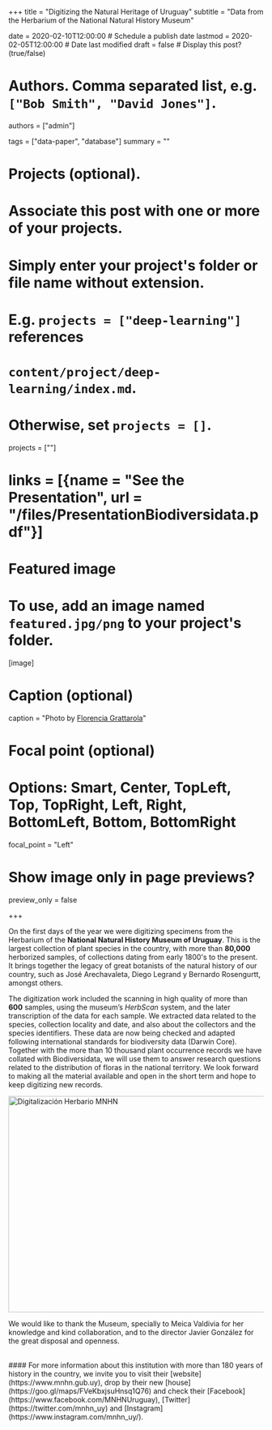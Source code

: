 +++
title = "Digitizing the Natural Heritage of Uruguay"
subtitle = "Data from the Herbarium of the National Natural History Museum"

date = 2020-02-10T12:00:00  # Schedule a publish date
lastmod = 2020-02-05T12:00:00  # Date last modified
draft = false  # Display this post? (true/false)

# Authors. Comma separated list, e.g. `["Bob Smith", "David Jones"]`.
authors = ["admin"]

tags = ["data-paper", "database"]
summary = ""

# Projects (optional).
#   Associate this post with one or more of your projects.
#   Simply enter your project's folder or file name without extension.
#   E.g. `projects = ["deep-learning"]` references 
#   `content/project/deep-learning/index.md`.
#   Otherwise, set `projects = []`.
projects = [""]

# links = [{name = "See the Presentation", url = "/files/PresentationBiodiversidata.pdf"}]

# Featured image
# To use, add an image named `featured.jpg/png` to your project's folder. 
[image]
  # Caption (optional)
  caption = "Photo by [Florencia Grattarola](flograttarola.com)"

  # Focal point (optional)
  # Options: Smart, Center, TopLeft, Top, TopRight, Left, Right, BottomLeft, Bottom, BottomRight
  focal_point = "Left"

  # Show image only in page previews?
  preview_only = false

+++

On the first days of the year we were digitizing specimens from the Herbarium of the **National Natural History Museum of Uruguay**. This is the largest collection of plant species in the country, with more than **80,000** herborized samples, of collections dating from early 1800's to the present. It brings together the legacy of great botanists of the natural history of our country, such as José Arechavaleta, Diego Legrand y Bernardo Rosengurtt, amongst others.  

The digitization work included the scanning in high quality of more than **600** samples, using the museum’s *HerbScan* system, and the later transcription of the data for each sample. We extracted data related to the species, collection locality and date, and also about the collectors and the species identifiers. These data are now being checked and adapted following international standards for biodiversity data (Darwin Core). Together with the more than 10 thousand plant occurrence records we have collated with Biodiversidata, we will use them to answer research questions related to the distribution of floras in the national territory. We look forward to making all the material available and open in the short term and hope to keep digitizing new records.  


<a data-flickr-embed="true" data-header="true" data-footer="true" href="https://www.flickr.com/gp/biodiversidata/18cM43" title="Digitalización Herbario MNHN"><img src="https://live.staticflickr.com/65535/49515875877_9e9ae559a3_z.jpg" width="640" height="427" alt="Digitalización Herbario MNHN"></a><script async src="//embedr.flickr.com/assets/client-code.js" charset="utf-8"></script>
<br>

We would like to thank the Museum, specially to Meica Valdivia for her knowledge and kind collaboration, and to the director Javier González for the great disposal and openness.   

<br>
#### For more information about this institution with more than 180 years of history in the country, we invite you to visit their [website](https://www.mnhn.gub.uy), drop by their new [house](https://goo.gl/maps/FVeKbxjsuHnsq1Q76) and check their [Facebook](https://www.facebook.com/MNHNUruguay), [Twitter](https://twitter.com/mnhn_uy) and [Instagram](https://www.instagram.com/mnhn_uy/).
